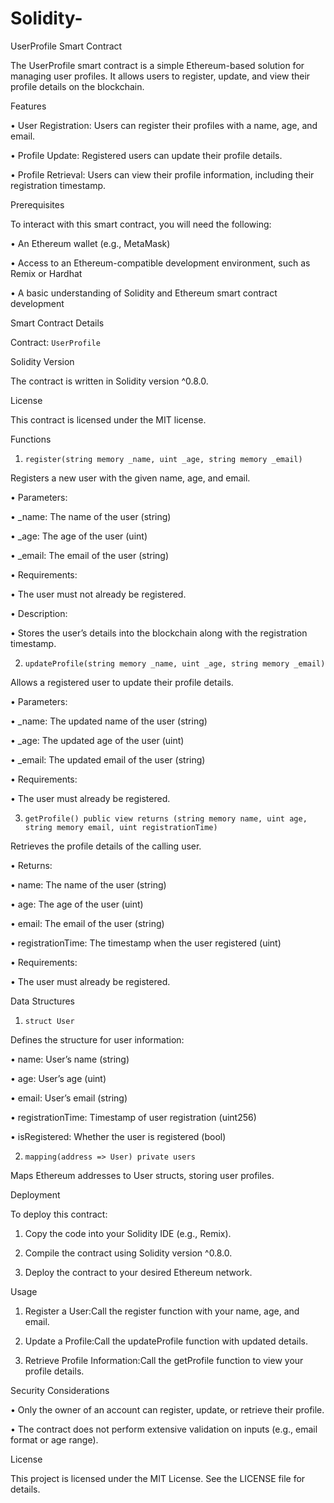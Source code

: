 # Solidity-
UserProfile Smart Contract

The UserProfile smart contract is a simple Ethereum-based solution for managing user profiles. It allows users to register, update, and view their profile details on the blockchain.

Features

• User Registration: Users can register their profiles with a name, age, and email.

• Profile Update: Registered users can update their profile details.

• Profile Retrieval: Users can view their profile information, including their registration timestamp.

Prerequisites

To interact with this smart contract, you will need the following:

• An Ethereum wallet (e.g., MetaMask)

• Access to an Ethereum-compatible development environment, such as Remix or Hardhat

• A basic understanding of Solidity and Ethereum smart contract development

Smart Contract Details

Contract: `UserProfile`

Solidity Version

The contract is written in Solidity version ^0.8.0.

License

This contract is licensed under the MIT license.

Functions

1. `register(string memory _name, uint _age, string memory _email)`

Registers a new user with the given name, age, and email.

• Parameters:

• _name: The name of the user (string)

• _age: The age of the user (uint)

• _email: The email of the user (string)

• Requirements:

• The user must not already be registered.

• Description:

• Stores the user’s details into the blockchain along with the registration timestamp.

2. `updateProfile(string memory _name, uint _age, string memory _email)`

Allows a registered user to update their profile details.

• Parameters:

• _name: The updated name of the user (string)

• _age: The updated age of the user (uint)

• _email: The updated email of the user (string)

• Requirements:

• The user must already be registered.

3. `getProfile() public view returns (string memory name, uint age, string memory email, uint registrationTime)`

Retrieves the profile details of the calling user.

• Returns:

• name: The name of the user (string)

• age: The age of the user (uint)

• email: The email of the user (string)

• registrationTime: The timestamp when the user registered (uint)

• Requirements:

• The user must already be registered.

Data Structures

1. `struct User`

Defines the structure for user information:

• name: User’s name (string)

• age: User’s age (uint)

• email: User’s email (string)

• registrationTime: Timestamp of user registration (uint256)

• isRegistered: Whether the user is registered (bool)

2. `mapping(address => User) private users`

Maps Ethereum addresses to User structs, storing user profiles.

Deployment

To deploy this contract:

1. Copy the code into your Solidity IDE (e.g., Remix).

2. Compile the contract using Solidity version ^0.8.0.

3. Deploy the contract to your desired Ethereum network.

Usage

1. Register a User:Call the register function with your name, age, and email.

2. Update a Profile:Call the updateProfile function with updated details.

3. Retrieve Profile Information:Call the getProfile function to view your profile details.

Security Considerations

• Only the owner of an account can register, update, or retrieve their profile.

• The contract does not perform extensive validation on inputs (e.g., email format or age range).

License

This project is licensed under the MIT License. See the LICENSE file for details.
